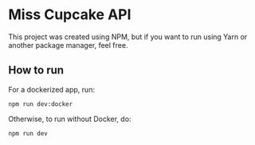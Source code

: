 # Miss Cupcake API

This project was created using NPM, but if you want to run using Yarn or another package manager, feel free.

## How to run

For a dockerized app, run:

`npm run dev:docker`

Otherwise, to run without Docker, do:

`npm run dev`
